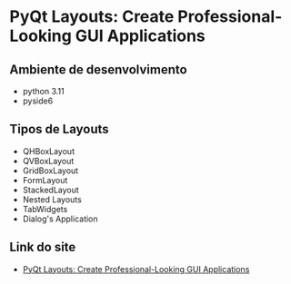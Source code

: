 # PyQt Layouts: Create Professional-Looking GUI Applications

## Ambiente de desenvolvimento

- python 3.11
- pyside6

## Tipos de Layouts

- QHBoxLayout
- QVBoxLayout
- GridBoxLayout
- FormLayout
- StackedLayout
- Nested Layouts
- TabWidgets
- Dialog's Application

## Link do site

- [PyQt Layouts: Create Professional-Looking GUI Applications](https://realpython.com/python-pyqt-layout/#:~:text=PyQt%20Layouts%3A%20Create%20Professional-Looking%20GUI%20Applications%201%20Laying,Layouts%20...%203%20Using%20General-Purpose%20Layout%20Managers%20)
